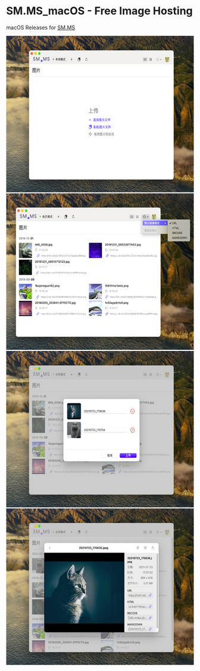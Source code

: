 # SM.MS_macOS - Free Image Hosting

macOS Releases for [SM.MS](https://sm.ms/)

<img src="https://github.com/sb-sb/smms-macos/blob/master/Images/Image_0.png" width="590.1" height="420">
<img src="https://github.com/sb-sb/smms-macos/blob/master/Images/Image_1.png" width="590.1" height="420">
<img src="https://github.com/sb-sb/smms-macos/blob/master/Images/Image_2.png" width="590.1" height="420">
<img src="https://github.com/sb-sb/smms-macos/blob/master/Images/Image_3.png" width="590.1" height="420">